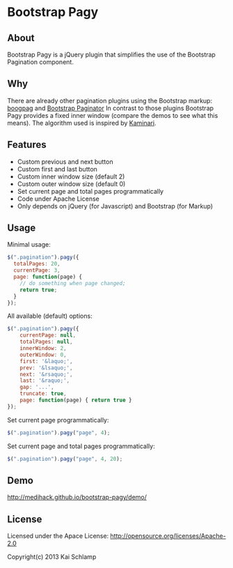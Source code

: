 # Bootstrap Pagy

## About

Bootstrap Pagy is a jQuery plugin that simplifies the use of the Bootstrap Pagination component.

## Why

There are already other pagination plugins using the Bootstrap markup: [boogpag](http://botmonster.com/jquery-bootpag) and [Bootstrap Paginator](http://bootstrappaginator.org/)
In contrast to those plugins Bootstrap Pagy provides a fixed inner window (compare the demos to see what this means). The algorithm used is inspired by [Kaminari](https://github.com/amatsuda/kaminari).

## Features

* Custom previous and next button
* Custom first and last button
* Custom inner window size (default 2)
* Custom outer window size (default 0)
* Set current page and total pages programmatically
* Code under Apache License
* Only depends on jQuery (for Javascript) and Bootstrap (for Markup)

## Usage

Minimal usage:
```js
$(".pagination").pagy({
  totalPages: 20,
  currentPage: 3,
  page: function(page) {
    // do something when page changed;
    return true;
  }
});
```

All available (default) options:
```js
$(".pagination").pagy({
    currentPage: null,
    totalPages: null,
    innerWindow: 2,
    outerWindow: 0,
    first: '&laquo;',
    prev: '&lsaquo;',
    next: '&rsaquo;',
    last: '&raquo;',
    gap: '...',
    truncate: true,
    page: function(page) { return true }
});
```

Set current page programmatically:
```js
$(".pagination").pagy("page", 4);
```

Set current page and total pages programmatically:
```js
$(".pagination").pagy("page", 4, 20);
```

## Demo

http://medihack.github.io/bootstrap-pagy/demo/

## License

Licensed under the Apace License:
http://opensource.org/licenses/Apache-2.0

Copyright(c) 2013 Kai Schlamp
